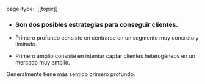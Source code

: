 page-type:: [[topic]]
- ### Son dos posibles estrategias para conseguir clientes.

- Primero profundo consiste en centrarse en un segmento muy concreto y limitado.

- Primero amplio consiste en intentar captar clientes heterogéneos en un mercado muy amplio.

Generalmente tiene más sentido primero profundo.


